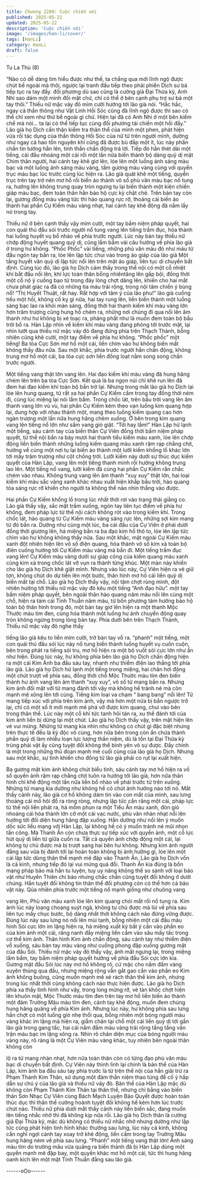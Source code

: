 ```yaml
---
title: Chương 2289: Cuộc chiến với
published: 2025-05-22
updated: 2025-05-22
description: 'Cuộc chiến với'
image: '/images/han-li/cover/'
tags: [HanLi]
category: HanLi
draft: false
---
```


Tu La Thù (8)

“Nào có dễ dàng tìm hiểu được như thế, ta chẳng qua mới lĩnh
ngộ được chút bề ngoài mà thôi, ngược lại tranh đấu tiếp theo
phải phiền Dịch sư bá tiếp tục ra tay đấy. đối phương dù sao cũng
là cường giả Đại Thừa kỳ, Anh Nhi sao dám một mình đối mặt
chứ, chỉ có thể ở bên cạnh phụ trợ sư bá một tay thôi.” Thiếu nữ
mặc váy đỏ mỉm cười hướng tới lão già nói.
“Hắc hắc, ngay cả thần thông như Vật Linh Hồi Sóc cũng đã lĩnh
ngộ được thì sao có thể chỉ xem như thứ bề ngoài gì chứ. Hiện tại
đã có Anh Nhi ở một bên kiềm chế mà nói… ta lại có thể tiếp tục
cùng đối phương tái chiến một hồi đấy.” Lão già họ Dịch cẩn thận
kiểm tra thân thể của mình một phen, phát hiện vừa rồi tác dụng
của thần thông Hồi Sóc của nữ tử trên người mình, dường như
ngay cả hao tổn nguyên khí cũng đã được bù đắp một ít, lúc này
phấn chấn tin tưởng hẳn lên, tinh thần chấn động trả lời.
Tiếp đó hắn thét dài một tiếng, cái đầu nhoáng một cái rồi một lần
nữa biến thành bộ dáng quỷ dị mặt Chim thân người, hai cánh tay
khẽ giơ lên, lóe lên một luồng ánh sáng màu bạc và một luồng
ánh sáng màu vàng, tấm gương màu vàng cùng với quyển trục
màu bạc lúc trước cùng lúc hiện ra.
Lão già quát khẽ một tiếng, quyển trục trên tay trở nên mơ hồ rồi
biến ảo thành vô số phù văn màu bạc nổ tung ra, hướng lên
không trung quay tròn ngưng tụ lại biến thành một kiện chiến giáp
màu bạc, đem toàn thân hắn bảo hộ cực kỳ chặt chẽ.
Trên bàn tay còn lại, gương đồng màu vàng tức thì hào quang rực
rỡ, thoáng cái biến ảo thành hai phần Cự Kiếm màu vàng nhạt,
hai cánh tay khẽ động đã nắm lấy nó trong tay.

Thiếu nữ ở bên cạnh thấy vậy mỉm cười, một tay bấm niệm pháp
quyết, hai con quái thú đầu sói trước người nổ tung vang lên tiếng
trầm đục, hóa thành hai luồng huyết vụ bổ nhào về phía trước
người.
Lúc này bàn tay thiếu nữ chớp động huyết quang quỷ dị, cũng
lẩm bẩm vài câu hướng về phía lão già ở trong hư không.
“Phốc Phốc” vài tiếng, những phù văn màu đỏ như máu từ đầu
ngón tay bắn ra, lóe lên lập tức chui vào trong áo giáp của lão già
Một tầng huyết vân quỷ dị lập tức nổi lên trên mặt áo giáp, liên tục
di chuyển bất định.
Cùng lúc đó, lão già họ Dịch cảm thấy trong thể nội có một cỗ
nhiệt khí bắt đầu nổi lên, khí lực toàn thân bỗng nhiêntăng lên gấp
bội, đồng thời một cỗ nộ ý cuồng bạo từ trong đáy lòng chợt dâng
lên, khiến cho hai mắt chưa phát giác ra đã có những tia máu trải
rộng, trong nội tâm chiến ý bùng nổ!
“Thị Huyết Thuật, rất hay. Rất hợp với tâm ý của lão phu!” lão già
cuồng tiếu một hồi, không cố kỵ gì nữa, hai tay rung lên, liền biến
thành một luồng sáng bạc lao ra khỏi màn sáng, đồng thời hai
thanh kiếm khí màu vàng lớn hơn trăm trượng cũng hung hổ
chém ra, những nơi chúng đi qua nổi lên âm thanh như hư không
bị xé toạc ra, phảng phất như là muốn đem toàn bộ bầu trời bổ ra.
Hàn Lập nhìn về kiếm khí màu vàng đang phóng tới trước mặt, lại
nhìn lướt qua thiếu nữ mặc váy đỏ đang đứng phía trên Thạch
Thành, bỗng nhiên cũng khẽ cười, một tay điểm về phía hư
không.
“Phốc phốc” một tiếng!
Ba tòa Cực Sơn mơ hồ một cái, liền chìm vào hư không biến mất
không thấy đâu nữa.
Sau một khắc, phía trước người hắn chấn động, không trung mơ
hồ một cái, ba tòa cực sơn liền đồng loạt nằm song song chắn
trước người.

Một tiếng vang thật lớn vang lên.
Hai đạo kiếm khí màu vàng đã hung hăng chém lên trên ba tòa
Cực Sơn.
Kết quả là ba ngọn núi chỉ khẽ run lên đã đem hai đạo kiếm khí
toàn bộ bắn trở lại.
Nhưng trong mắt lão già họ Dịch lại lóe lên hung quang, từ rất xa
hai phần Cự Kiếm cầm trong tay đồng thời ném đi, cùng lúc
miệng lại nói lầm bẩm.
Trong chốc lát, trên bầu trời vang lên âm thanh vang lớn vù vù,
hai phần Cự Kiếm kèm theo vạn luồng kim quang hợp lại, dung
hợp với nhau thành một, mang theo luồng kiếm quang cao hơn
ngàn trượng một lần nữa hung hăng chém xuống.
Ở bên trong kim quang vang lên tiếng nổ lớn như sấm vang gió
giật.
“Tới hay lắm!”
Hàn Lập hừ lạnh một tiếng, sáu cánh tay của biến thân Cự Viên
đồng thời bấm niệm pháp quyết, từ thể nội bắn ra bảy mươi hai
thanh tiểu kiếm màu xanh, lóe lên chớp động liền biến thành
những luồng kiếm quang màu xanh rậm rạp chằng chịt, hướng về
cùng một nơi tụ lại biến ảo thành một lưỡi kiếm khổng lồ khác lớn
tới mấy trăm trượng như cột chống trời.
Lưỡi kiếm này dưới sự thúc dục kiếm quyết của Hàn Lập, vang
lên một tiếng thanh minh rồi hướng không trung lao lên.
Một tiếng nổ vang, lưỡi kiếm đã cùng hai phần Cự Kiếm rắn chắc
chém vào nhau.
Không trung vang lên âm thanh “xuy xuy” thật lớn, hai loại kiếm
khí màu sắc vàng xanh khác nhau xuất hiện khắp bầu trời, hào
quang tỏa sáng rực rỡ khiến cho người ta không thể nào nhìn
thẳng vào được.

Hai phần Cự Kiếm khổng lồ trong lúc nhất thời rơi vào trạng thái
giằng co.
Lão già thấy vậy, sắc mặt trầm xuống, ngón tay liên tục điểm về
phía hư không, đem pháp lực từ thể nội cách không rót vào trong
kiếm khí.
Trong chốc lát, hào quang từ Cự Kiếm màu vàng sáng rực lên,
những sợi kim mang từ đó bắn ra.
Dường như cùng một lúc, ba cái đầu của Cự Viên ở phái dưới
đồng thời giương lên, há miệng bắn ra ba đạo kim hồ thô to, lóe
lên lập tức chìm vào hư không không thấy nữa.
Sau một khắc, mặt ngoài Cự Kiếm màu xanh đột nhiên hiện lên
vô số điện quang, hóa thành vô số kim xà toàn bộ điên cuồng
hướng tới Cự Kiếm màu vàng mà bắn đi.
Một tiếng trầm đục vang lên!
Cự Kiếm màu vàng dưới sự giáp công của kiếm quang màu xanh
cùng kim xà trong chốc lát vỡ vụn ra thành từng khúc.
Một màn này khiến cho lão già họ Dịch khẽ giật mình.
Nhưng vào lúc này, Cự Viên hiện ra vẻ giữ tợn, không chút do dự
tiến lên một bước, thân hình mơ hồ cái liền quỷ dị biến mất tại
chỗ.
Lão già họ Dịch thấy vậy, nội tâm chợt rùng mình, đột nhiên
hướng tới thiếu nữ mặc váy đỏ kêu một tiếng “Anh đạo hữu”. một
tay bấm niệm pháp quyết, bên ngoài thân hào quang năm màu
nổi lên cùng một chỗ, hiện ra tám cái Tinh Thuẫn năm màu, từ
bốn phương tám hướng bảo hộ toàn bộ thân hình trong đó, một
bàn tay giơ lên hiện ra một thanh Mộc Thước màu tím đen, cũng
hóa thành một luồng hư ảnh chuyển động quay tròn không ngừng
trong lòng bàn tay.
Phía dưới bên trên Thạch Thành, Thiếu nữ mặc váy đỏ nghe thấy

tiếng lão già kêu to liền mỉm cười, trở bàn tay vỗ ra.
“phanh” một tiếng, một con quái thú đầu sói lúc này nổ tung biến
thành luồng huyết vụ cuồn cuộn, bên trong phát ra tiếng sói tru,
mơ hồ hiện ra một bộ vuốt sói cực lớn như ẩn như hiện.
Đúng lúc này, hư không phía bên lão già họ Dịch chấn động hiện
ra một cái Kim Ảnh ba đầu sáu tay, nhanh như thiểm điện lao
thẳng tới phía lão già.
Lão già họ Dịch hừ lạnh một tiếng trong miệng, hai chân hơi động
một chút trượt về phía sau, đồng thời chỗ Mộc Thước màu tím
đen biến thành hư ảnh vang lên âm thanh “xuy xuy”, vô số tử
mang bắn ra.
Nhưng kim ảnh đối mặt với tử mang đánh tới vậy mà không hề
tránh né mà còn mạnh mẽ xông lên tới cùng.
Tiếng kim loại va chạm “ bang bang” nổi lên!
Tử mang tiếp xúc với phía trên kim ảnh, vậy mà hơn một nửa bị
bắn ngược trở lại, chỉ có một số ít mới mạnh mẽ phá vỡ được kim
quang, chui vào bên trong thân thể.
Lúc này một cỗ khí tức tanh hôi tản ra, xu thế đánh tới của kim
ảnh liền bị dừng lại một chút.
Lão già họ Dịch thấy vậy, trên mặt hiện lên vẻ vui mừng.
Những tử mang kia nhìn như không có chút gì đặc biệt nhưng
trên thực tế đều là kỳ độc vô cùng, hơn nữa bên trong còn ẩn
chứa thành phần quỷ dị làm nhiễu loạn lực lượng thần niệm, dù là
tồn tại Đại Thừa kỳ trúng phải vật ấy cũng tuyệt đối không thể
bình yên vô sự được.
Đấy chính là một trong những thủ đoạn mạnh mẽ cuối cùng của
lão già họ Dịch.
Nhưng sau một khắc, sự tình khiến cho đồng tử lão già phải co
rụt lại xuất hiện.

Ba gương mặt kim ảnh không chút biểu tình, sáu cánh tay mơ hồ
hiện ra vố số quyền ảnh rậm rạp chằng chịt tuôn ra hướng tới lão
già, hơn nữa thân hình chỉ khẽ động một lần nữa liền bổ nhào về
phái trước từ trên xuống.
Những tử mang kia dường như không hề có chút ảnh hưởng nào
tới nó.
Mắt thấy cảnh này, lão già cơ hồ không dám tin vào con mắt của
mình, sau lưng thoáng cái mồ hôi đổ ra ròng ròng, nhưng lập tức
cắn răng một cái, pháp lực từ thể nội liền phát ra, há mồm phun
ra một Tiểu Ấn màu xanh, đón gió nhoáng cái hóa thành lớn cỡ
một cái vạc nước, phù văn nhàn nhạt nổi lên hướng tới đối diện
hung hăng đập xuống.
Hắn dường như nổi lên ý muốn dốc sức liều mạng với Hàn Lập,
lại không hề có ý muốn tránh né mũi nhọn tấn công.
Mà Thanh Ấn còn chưa thực sự tiếp xúc với quyền ảnh, một cỗ
lực hút quỷ dị liền từ giữa cuốn ra.
Tất cả quyền ảnh chớp động một cái, lại không tự chủ được mà bị
trượt sang hai bên hư không.
Nhưng kim ảnh người đằng sau vừa bị đánh tới lại hoàn toàn
không bị ảnh hưởng gì, lóe lên một cái lập tức dùng thân thể
mạnh mẽ đập vào Thanh Ấn.
Lão già họ Dịch vốn là cả kinh, nhưng tiếp đó lại vui mừng quá
đỗi.
Thanh Ấn kia đúng là bổn mạng pháp bảo mà hắn tu luyện, tuy uy
năng không thể so sánh với loại bảo vật như Huyền Thiên chi bảo
nhưng chắc chắn cũng tuyệt đối không ở dưới chúng.
Hắn tuyệt đối không tin thân thể đối phương còn có thể hơn cả
bảo vật này.
Qủa nhiên phía trước một tiếng nổ mạnh giống như chuông vang

vang lên, Phù văn màu xanh lóe lên kim quang chói mắt rồi nổ
tung ra.
Kim ảnh lúc này loạng choạng suýt ngã, không tự chủ được mà
lùi về phía sau liên tục mấy chục bước, bộ dáng nhất thời không
cách nào đứng vững được.
Đúng lúc này sau lưng nó nổi lên mùi tanh, bỗng nhiên một cái
đầu máu hình Sói cực lớn im lặng hiện ra, há miệng xuất kỳ bất ý
cắn vào phần eo của kim ảnh một cái, răng nanh đầy miệng liền
cắm vào sâu mấy tấc trong cơ thể kim ảnh.
Thân hình Kim ảnh chấn động, sáu cánh tay như thiểm điện vỗ
xuống, sáu bàn tay màu vàng như cuồng phong đập xuống
gương mặt của đầu Sói.
Thiếu nữ mặc váy đỏ thấy vậy, ánh mắt ngưng lại, trong miệng
lẩm bẩm, tay bấm niệm pháp quyết hướng về phía đầu Sói cực
lớn kia.
Gương mặt đầu Sói lúc này mơ hồ không rõ, cứ mặc cho nắm
đấm vàng xuyên thủng qua đầu, nhưng miệng rộng vẫn gắt gao
cắn vào phần eo Kim ảnh không buông, cũng muốn mạnh mẽ xé
rách thân thể kim ảnh, nhưng trong lúc nhất thời cũng không cách
nào thực hiện được.
Lão già họ Dịch phía xa thấy tình hình như vậy, trong long mừng
rỡ, vẻ tàn khốc chợt hiện lên khuôn mặt, Mộc Thước màu tím đen
trên tay mơ hồ liền biến ảo thành một đám Trường Mâu màu tím
đen, cánh tay khẽ động, muốn đem chúng hung hăng quăng về
phía Kim ảnh.
Nhưng lúc này, hư không phía sau lưng hắn chợt có một luồng
gió nhẹ thổi qua, bỗng nhiên một bóng người màu vàng khác im
lặng mà hiện ra, giẫm chân tại chỗ một cái liền quỷ dị tới gần lão
già trong gang tấc, hai cái nắm đấm màu vàng trải rộng tầng tầng
vân trận màu bạc im lặng xông ra.
Nhìn rõ chân diện mục của bóng người màu vàng này, rõ ràng là
một Cự Viên màu vàng khác, tuy nhiên bên ngoài thân không còn

lộ ra tử mang nhàn nhạt, hơn nữa toàn thân còn có từng đạo phù
văn màu bạc di chuyển bất định.
Cự Viên này thình lình lại chính là bản thể của Hàn Lập, kim ảnh
ba đầu sáu tay phía trước là từ trên thể nội của hắn giải trừ ra
Phạm Thánh Kim Thân, sử dụng một đám thần niệm thao túng để
cố ý hấp dẫn sự chú ý của lão già và thiếu nữ váy đỏ.
Bản thể của Hàn Lập mặc dù không còn Phạm Thánh Kim Thân
tại thân thể, nhưng chỉ bằng vào biến thân Sơn Nhạc Cự Viên
cùng Bách Mạch Luyện Bảo Quyết được hoàn toàn thúc dục thì
thân thể cường hoành tuyệt đối không hề kém hơn lúc trước chút
nào.
Thiếu nữ phía dưới mắt thấy cảnh này liền biến sắc, đang muốn
lên tiếng nhắc nhở thì đã không kịp nữa rồi.
Lão già họ Dịch thân là cường giả Đại Thừa kỳ, mặc dù không có
thiếu nữ nhắc nhở nhưng dường như lập tức cũng phát hiện tình
hình khác thường sau lưng, lúc này cả kinh, không cần nghĩ ngợi
cánh tay xoay trở khẽ động, liền cầm trong tay Trường Mâu hung
hăng ném về phía sau lưng.
“Phanh” một tiếng vang thật lớn!
Ánh sáng màu tím do trường mâu vừa quăng ra biến thành đã bị
Hàn Lập dùng một quyền mạnh mẽ đập bay, một quyền khác mơ
hồ một cái, tức thì hung hăng oanh kích lên một mặt Tinh Thuẫn
đằng sau lão già.

------oOo------
